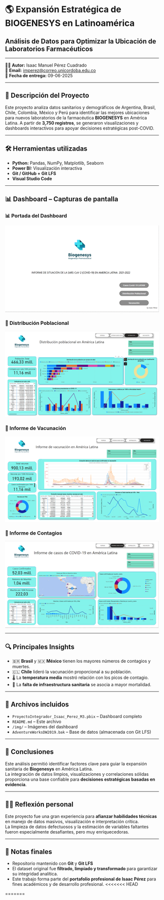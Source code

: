 # 🌎 Expansión Estratégica de BIOGENESYS en Latinoamérica

## Análisis de Datos para Optimizar la Ubicación de Laboratorios Farmacéuticos

---

👨‍💻 **Autor:** Isaac Manuel Pérez Cuadrado  
📧 **Email:** imperez@correo.unicordoba.edu.co  
📅 **Fecha de entrega:** 09-06-2025  

---

## 📘 Descripción del Proyecto

Este proyecto analiza datos sanitarios y demográficos de Argentina, Brasil, Chile, Colombia, México y Perú para identificar las mejores ubicaciones para nuevos laboratorios de la farmacéutica **BIOGENESYS** en América Latina. A partir de **3,750 registros**, se generaron visualizaciones y dashboards interactivos para apoyar decisiones estratégicas post-COVID.

---

## 🛠️ Herramientas utilizadas

- **Python:** Pandas, NumPy, Matplotlib, Seaborn  
- **Power BI:** Visualización interactiva  
- **Git / GitHub + Git LFS**  
- **Visual Studio Code**

---

## 📊 Dashboard – Capturas de pantalla

### 📊 Portada del Dashboard
![Portada](Portada.png)

### 👥 Distribución Poblacional
![Distribución poblacional](Distribucion_poblacional.png)

### 💉 Informe de Vacunación
![Vacunación](Informe_vacunacion.png)

### 🦠 Informe de Contagios
![Contagios](informe_casos.png)

---

## 🔍 Principales Insights

- 🇧🇷 **Brasil** y 🇲🇽 **México** tienen los mayores números de contagios y muertes.
- 🇨🇱 **Chile** lideró la vacunación proporcional a su población.
- 🌡️ La **temperatura media** mostró relación con los picos de contagio.
- 🏥 La **falta de infraestructura sanitaria** se asocia a mayor mortalidad.

---

## 📁 Archivos incluidos

- `ProyectoIntegrador_Isaac_Perez_M3.pbix` – Dashboard completo
- `README.md` – Este archivo
- `/img/` – Imágenes del dashboard
- `AdventureWorksDW2019.bak` – Base de datos (almacenada con Git LFS)

---

## 📌 Conclusiones

Este análisis permitió identificar factores clave para guiar la expansión sanitaria de **Biogenesys** en América Latina.  
La integración de datos limpios, visualizaciones y correlaciones sólidas proporciona una base confiable para **decisiones estratégicas basadas en evidencia**.

---

## 🙋‍♂️ Reflexión personal

Este proyecto fue una gran experiencia para **afianzar habilidades técnicas** en manejo de datos masivos, visualización e interpretación crítica.  
La limpieza de datos defectuosos y la estimación de variables faltantes fueron especialmente desafiantes, pero muy enriquecedoras.

---

## 📎 Notas finales

- Repositorio mantenido con **Git** y **Git LFS**
- El dataset original fue **filtrado, limpiado y transformado** para garantizar su integridad analítica.
- Este trabajo forma parte del **portafolio profesional de Isaac Pérez** para fines académicos y de desarrollo profesional.
<<<<<<< HEAD

=======
